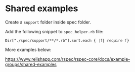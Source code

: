 # Shared examples

Create a ````support```` folder inside spec folder.

Add the following snippet to ````spec_helper.rb```` file:

````Dir["./spec/support/**/*.rb"].sort.each { |f| require f}````

More examples below:

https://www.relishapp.com/rspec/rspec-core/docs/example-groups/shared-examples